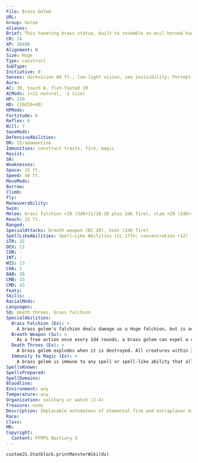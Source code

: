 ```yaml
---
File: Brass Golem
URL: 
Group: Golem
aliases: 
Brief: This towering brass statue, built to resemble an evil horned humanoid, carries a gigantic curved sword in its metal fists.
CR: 14
XP: 38400
Alignment: N
Size: Huge
Type: construct
SubType: 
Initiative: 0
Senses: darkvision 60 ft., low-light vision, see invisibility; Perception +1
Aura: 
AC: 30, touch 8, flat-footed 30
ACMods: (+22 natural, -2 size)
HP: 150
HD: (20d10+40)
HPMods: 
Fortitude: 6
Reflex: 6
Will: 7
SaveMods: 
DefensiveAbilities: 
DR: 15/adamantine
Immunities: construct traits, fire, magic
Resist: 
SR: 
Weaknesses: 
Space: 15 ft.
Speed: 40 ft.
MoveMods: 
Burrow: 
Climb: 
Fly: 
Maneuverability: 
Swim: 
Melee: brass falchion +29 (3d6+11/18-20 plus 2d6 fire), slam +29 (2d6+11 plus 2d6 fire)
Reach: 15 ft.
Ranged: 
SpecialAttacks: breath weapon (DC 20), heat (2d6 fire)
SpellLikeAbilities: Spell-Like Abilities (CL 17th; concentration +12)  Constant-see invisibility
STR: 32
DEX: 11
CON: -
INT: -
WIS: 13
CHA: 1
BAB: 20
CMB: 33
CMD: 43
Feats: 
Skills: 
RacialMods: 
Languages: 
SQ: death throes, brass falchion
SpecialAbilities:
  Brass Falchion (Ex): >
    A brass golem's falchion deals damage as a Huge falchion, but is actually a primary natural attack, not a manufactured weapon, and cannot be disarmed.
  Breath Weapon (Su): >
    As a free action once every 1d4 rounds, a brass golem can expel a cloud of smoke and cinders that fills a 20-foot cube. This functions as an incendiary cloud that persists for 1d6 rounds, dealing 6d6 points of fire damage (DC 20 Reflex for half). The save DC is Constitution-based.
  Death Throes (Ex): >
    A brass golem explodes when it is destroyed. All creatures within 30 feet of the golem take 12d8 points of fire damage (DC 20 Reflex for half). The save DC is Constitution-based.
  Immunity to Magic (Ex): >
    A brass golem is immune to any spell or spell-like ability that allows spell resistance. In addition, certain spells and effects function differently against the creature.  • A magical attack that deals cold damage slows a brass golem (as per the slow spell) for 1d6 rounds, with no saving throw.  • A magical attack that deals fire damage breaks any slow effect on the golem and heals 1 point of damage for each 3 points of damage the attack would otherwise deal. If the amount of healing would cause the golem to exceed its full normal hit points, it gains any excess as temporary hit points. A brass golem gets no save against fire effects.
SpellsKnown: 
SpellsPrepared: 
SpellDomains: 
Bloodline: 
Environment: any
Temperature: any
Organization: solitary or watch (2-4)
Treasure: none
Description: Implacable automatons of elemental fire and extraplanar brass, brass golems stand sentinel over the palaces, treasuries, and harems of their creators. Brass golems are 24 feet tall and weigh 18,000 pounds.  Construction  Crafting a brass golem requires 18,000 pounds of brass, cast with several rare mineral solutions and ore compounds that cost at least 20,000 gp.  BRASS GOLEM  CL 17th; Price 180,000 gp  Construction  Requirements Craft Construct, geas/quest, incendiary cloud, limited wish, see invisibility, creator must be caster level 17th; Skill Craft (armor) or Craft (blacksmithing) DC 22; Cost 100,000 gp
Race: 
Class: 
MR: 
Copyright:
  Content: PFRPG Bestiary 3
---
```

```dataviewjs
customJS.Statblock.printMonsterWiki(dv)
```
